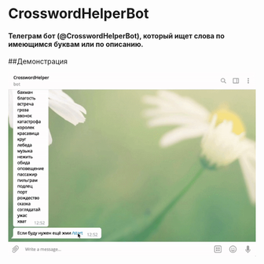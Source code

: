 # CrosswordHelperBot

#### Телеграм бот (@CrosswordHelperBot), который ищет слова по имеющимся буквам или по описанию.

##Демонстрация

![Crossword Helper demo](https://github.com/Dimagious/Dimagious.github.io/blob/master/crossword-helper-demo.gif)
